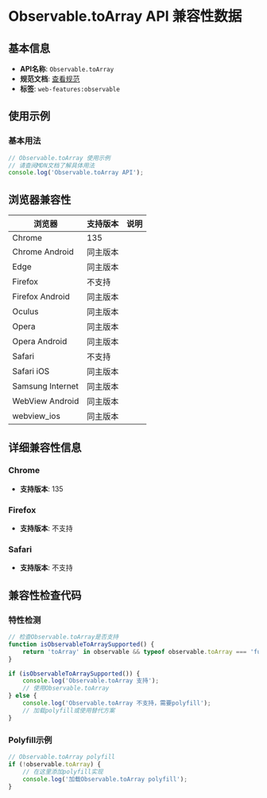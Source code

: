 # Observable.toArray API 兼容性数据

## 基本信息

- **API名称**: `Observable.toArray`
- **规范文档**: [查看规范](https://wicg.github.io/observable/#dom-observable-toarray)
- **标签**: `web-features:observable`

## 使用示例

### 基本用法

```javascript
// Observable.toArray 使用示例
// 请查阅MDN文档了解具体用法
console.log('Observable.toArray API');
```

## 浏览器兼容性

| 浏览器 | 支持版本 | 说明 |
|--------|----------|------|
| Chrome | 135 |  |
| Chrome Android | 同主版本 |  |
| Edge | 同主版本 |  |
| Firefox | 不支持 |  |
| Firefox Android | 同主版本 |  |
| Oculus | 同主版本 |  |
| Opera | 同主版本 |  |
| Opera Android | 同主版本 |  |
| Safari | 不支持 |  |
| Safari iOS | 同主版本 |  |
| Samsung Internet | 同主版本 |  |
| WebView Android | 同主版本 |  |
| webview_ios | 同主版本 |  |

## 详细兼容性信息

### Chrome

- **支持版本**: 135

### Firefox

- **支持版本**: 不支持

### Safari

- **支持版本**: 不支持

## 兼容性检查代码

### 特性检测

```javascript
// 检查Observable.toArray是否支持
function isObservableToArraySupported() {
    return 'toArray' in observable && typeof observable.toArray === 'function';
}

if (isObservableToArraySupported()) {
    console.log('Observable.toArray 支持');
    // 使用Observable.toArray
} else {
    console.log('Observable.toArray 不支持，需要polyfill');
    // 加载polyfill或使用替代方案
}
```

### Polyfill示例

```javascript
// Observable.toArray polyfill
if (!observable.toArray) {
    // 在这里添加polyfill实现
    console.log('加载Observable.toArray polyfill');
}
```


